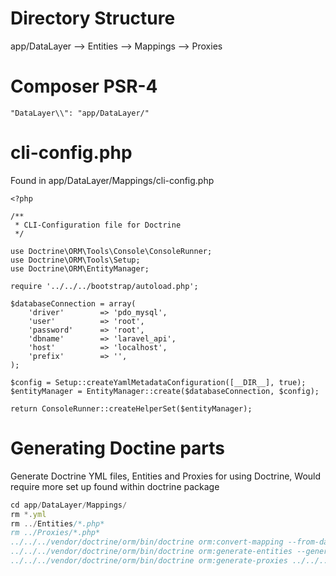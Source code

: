 # Directory Structure
app/DataLayer
    --> Entities
    --> Mappings
    --> Proxies
    
# Composer PSR-4

```
"DataLayer\\": "app/DataLayer/"
```


# cli-config.php
Found in app/DataLayer/Mappings/cli-config.php

```
<?php

/**
 * CLI-Configuration file for Doctrine
 */

use Doctrine\ORM\Tools\Console\ConsoleRunner;
use Doctrine\ORM\Tools\Setup;
use Doctrine\ORM\EntityManager;

require '../../../bootstrap/autoload.php';

$databaseConnection = array(
    'driver'        => 'pdo_mysql',
    'user'          => 'root',
    'password'      => 'root',
    'dbname'        => 'laravel_api',
    'host'          => 'localhost',
    'prefix'        => '',
);

$config = Setup::createYamlMetadataConfiguration([__DIR__], true);
$entityManager = EntityManager::create($databaseConnection, $config);

return ConsoleRunner::createHelperSet($entityManager);

```


# Generating Doctine parts
Generate Doctrine YML files, Entities and Proxies for using Doctrine, Would require more set up found within doctrine package

```javascript
cd app/DataLayer/Mappings/
rm *.yml
rm ../Entities/*.php*
rm ../Proxies/*.php*
../../../vendor/doctrine/orm/bin/doctrine orm:convert-mapping --from-database yml --namespace DataLayer\\Entities\\ .
../../../vendor/doctrine/orm/bin/doctrine orm:generate-entities --generate-methods=true --generate-annotations=false --regenerate-entities=true ../../
../../../vendor/doctrine/orm/bin/doctrine orm:generate-proxies ../../../storage/proxies
```

